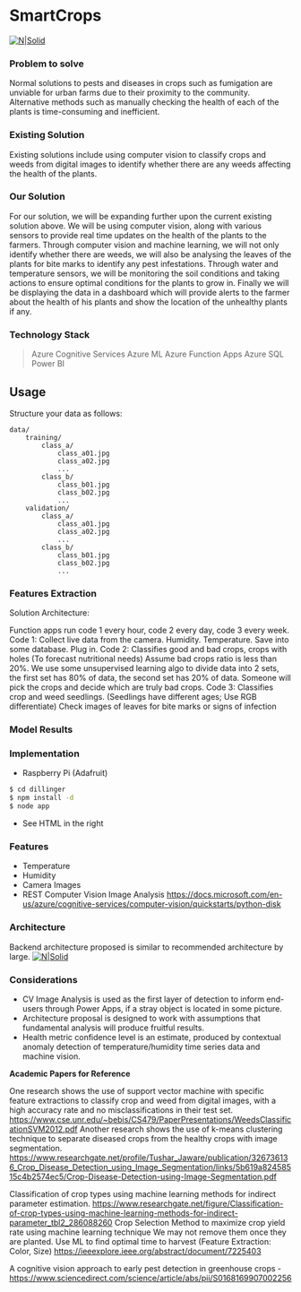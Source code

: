 # SmartCrops

[![N|Solid](https://images.squarespace-cdn.com/content/v1/59765fd317bffcafaf5ff75c/1547948344308-FXIB0Q1ZSGXUI6J8IF6M/ke17ZwdGBToddI8pDm48kIodKJTXk-sXLaP9zru2Ry17gQa3H78H3Y0txjaiv_0fDoOvxcdMmMKkDsyUqMSsMWxHk725yiiHCCLfrh8O1z5QHyNOqBUUEtDDsRWrJLTmQyViSO8WVy1F2YAzXWvEVL64wLxcPm3xHpUDy_3Ao5ByoNR57GLqMs6V0zcEsuee/5b368a729e5f0.image.jpg)]()


### Problem to solve
Normal solutions to pests and diseases in crops such as fumigation are unviable for urban farms due to their proximity to the community. Alternative methods such as manually checking the health of each of the plants is time-consuming and inefficient. 
### Existing Solution
Existing solutions include using computer vision to classify crops and weeds from digital images to identify whether there are any weeds affecting the health of the plants.
### Our Solution
For our solution, we will be expanding further upon the current existing solution above. We will be using computer vision, along with various sensors to provide real time updates on the health of the plants to the farmers. Through computer vision and machine learning, we will not only identify whether there are weeds, we will also be analysing the leaves of the plants for bite marks to identify any pest infestations. Through water and temperature sensors, we will be monitoring the soil conditions and taking actions to ensure optimal conditions for the plants to grow in. Finally we will be displaying the data in a dashboard which will provide alerts to the farmer about the health of his plants and show the location of the unhealthy plants if any. 

### Technology Stack
> Azure Cognitive Services
> Azure ML
> Azure Function Apps
> Azure SQL
> Power BI

## Usage

Structure your data as follows:

	data/
		training/
			class_a/
				class_a01.jpg
				class_a02.jpg
				...
			class_b/
				class_b01.jpg
				class_b02.jpg
				...
		validation/
			class_a/
				class_a01.jpg
				class_a02.jpg
				...
			class_b/
				class_b01.jpg
				class_b02.jpg
				...

### Features Extraction
Solution Architecture:

Function apps run code 1 every hour, code 2 every day, code 3 every week.
Code 1: Collect live data from the camera. Humidity. Temperature. Save into some database. Plug in.
Code 2: Classifies good and bad crops, crops with holes (To forecast nutritional needs)
Assume bad crops ratio is less than 20%. We use some unsupervised learning algo to divide data into 2 sets, the first set has 80% of data, the second set has 20% of data. Someone will pick the crops and decide which are truly bad crops.
Code 3: Classifies crop and weed seedlings. (Seedlings have different ages; Use RGB differentiate)
Check images of leaves for bite marks or signs of infection


### Model Results

### Implementation
  - Raspberry Pi (Adafruit)
```sh
$ cd dillinger
$ npm install -d
$ node app
```

  - See HTML in the right

### Features
  - Temperature
  - Humidity
  - Camera Images
  - REST Computer Vision Image Analysis
https://docs.microsoft.com/en-us/azure/cognitive-services/computer-vision/quickstarts/python-disk

### Architecture
Backend architecture proposed is similar to recommended architecture by large.
[![N|Solid](https://msdnshared.blob.core.windows.net/media/2018/04/pythonaci1.png)](https://msdnshared.blob.core.windows.net/media/2018/04/pythonaci1.png)

### Considerations
  - CV Image Analysis is used as the first layer of detection to inform end-users through Power Apps, if a stray object is located in some picture.
  - Architecture proposal is designed to work with assumptions that fundamental analysis will produce fruitful results.
  - Health metric confidence level is an estimate, produced by contextual anomaly detection of temperature/humidity time series data and machine vision.

**Academic Papers for Reference**

One research shows the use of support vector machine with specific feature extractions to classify crop and weed from digital images, with a high accuracy rate and no misclassifications in their test set.
https://www.cse.unr.edu/~bebis/CS479/PaperPresentations/WeedsClassificationSVM2012.pdf
Another research shows the use of k-means clustering technique to separate diseased crops from the healthy crops with image segmentation.
https://www.researchgate.net/profile/Tushar_Jaware/publication/326736136_Crop_Disease_Detection_using_Image_Segmentation/links/5b619a82458515c4b2574ec5/Crop-Disease-Detection-using-Image-Segmentation.pdf


Classification of crop types using machine learning methods for indirect parameter estimation.
https://www.researchgate.net/figure/Classification-of-crop-types-using-machine-learning-methods-for-indirect-parameter_tbl2_286088260
Crop Selection Method to maximize crop yield rate using machine learning technique 
We may not remove them once they are planted.
Use ML to find optimal time to harvest (Feature Extraction: Color, Size)
https://ieeexplore.ieee.org/abstract/document/7225403

A cognitive vision approach to early pest detection in greenhouse crops - https://www.sciencedirect.com/science/article/abs/pii/S0168169907002256
